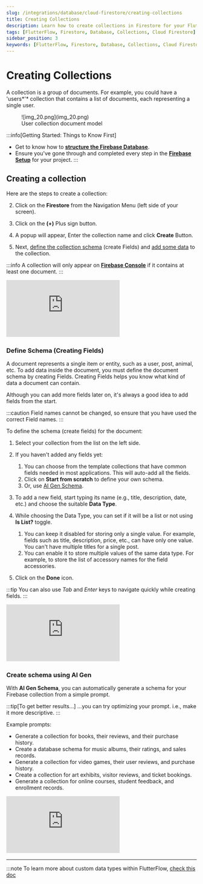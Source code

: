 ```yaml
---
slug: /integrations/database/cloud-firestore/creating-collections
title: Creating Collections
description: Learn how to create collections in Firestore for your FlutterFlow app, including organizing documents within collections.
tags: [FlutterFlow, Firestore, Database, Collections, Cloud Firestore]
sidebar_position: 3
keywords: [FlutterFlow, Firestore, Database, Collections, Cloud Firestore]
---
```


# Creating Collections

A collection is a group of documents. For example, you could have a 'users*'* collection that contains a list of documents, each representing a single user.

<figure>
    ![img_20.png](img_20.png)
  <figcaption class="centered-caption">User collection document model</figcaption>
</figure>

:::info[Getting Started: Things to Know First]

- Get to know how to [**structure the Firebase Database**](getting-started.md#structuring-the-database).
- Ensure you've gone through and completed every step in the 
[**Firebase Setup**](../../firebase/connect-to-firebase-setup.md) 
  for your project.
:::

## Creating a collection

Here are the steps to create a collection:

2. Click on the **Firestore** from the Navigation Menu (left side of your screen).

5. Click on the **(+)** Plus sign button.
8. A popup will appear, Enter the collection name and click **Create** Button.
11. Next, [define the collection schema](#define-schema-creating-fields) (create Fields) and 
[add some data](firestore-actions.md#create-document-action) to the collection.

:::info
A collection will only appear on [**Firebase Console**](https://console.firebase.google.com/u/0/) if it contains at least one document.
:::

<div class="video-container"><iframe src="https://www.loom.
com/embed/14d7680203494e2bbbffef58535a6499?sid=6a4620bc-0195-4c24-93b3-e5bcd9fd4c94" frameborder="0" allow="accelerometer; autoplay; clipboard-write; encrypted-media; gyroscope; picture-in-picture; web-share" referrerpolicy="strict-origin-when-cross-origin" allowfullscreen></iframe></div>



### Define Schema (Creating Fields)

A document represents a single item or entity, such as a user, post, animal, etc. To add data inside the document, you must define the document schema by creating Fields. Creating Fields helps you know what kind of data a document can contain.

Although you can add more fields later on, it's always a good idea to add fields from the start.

:::caution
Field names cannot be changed, so ensure that you have used the correct Field names.
:::

To define the schema (create fields) for the document:

1. Select your collection from the list on the left side.
5. If you haven't added any fields yet:

	1. You can choose from the template collections that have common fields needed in most 
       applications. This will auto-add all the fields.
	5. Click on **Start from scratch** to define your own schema.
	8. Or, use [AI Gen Schema](#create-schema-using-ai-gen).
8. To add a new field, start typing its name (e.g., title, description, date, etc.) and choose the suitable **Data Type**.
11. While choosing the Data Type, you can set if it will be a list or not using **Is List?** toggle.

	1. You can keep it disabled for storing only a single value. For example, fields such as title,
    description, price, etc., can have only one value. You can't have multiple titles for a single post.
	5. You can enable it to store multiple values of the same data type. For example, to store the list of accessory names for the field accessories.
14. Click on the **Done** icon.

:::tip
You can also use *Tab* and *Enter* keys to navigate quickly while creating fields.
:::

<div class="video-container"><iframe src="https://www.loom.
com/embed/7e7f80567cae477fbf97d937a76c4042?sid=84cbccd3-d084-4f9c-8dae-eff833cd2310" frameborder="0" allow="accelerometer; autoplay; clipboard-write; encrypted-media; gyroscope; picture-in-picture; web-share" referrerpolicy="strict-origin-when-cross-origin" allowfullscreen></iframe></div>


### Create schema using AI Gen

With **AI Gen Schema**, you can automatically generate a schema for your Firebase collection from a 
simple prompt.

:::tip[To get better results...]
...you can try optimizing your prompt. i.e., make it more descriptive.
:::

Example prompts:

- Generate a collection for books, their reviews, and their purchase history.
- Create a database schema for music albums, their ratings, and sales records.
- Generate a collection for video games, their user reviews, and purchase history.
- Create a collection for art exhibits, visitor reviews, and ticket bookings.
- Generate a collection for online courses, student feedback, and enrollment records.

<div class="video-container"><iframe src="https://www.loom.
com/embed/f3a3c7ad69194342926f83036f07b243?sid=e4ed8f7c-6465-42c3-a46e-0e80a4d1e202" frameborder="0" allow="accelerometer; autoplay; clipboard-write; encrypted-media; gyroscope; picture-in-picture; web-share" referrerpolicy="strict-origin-when-cross-origin" allowfullscreen></iframe></div>


---


:::note
To learn more about custom data types within FlutterFlow, [check this doc](../../../resources/data-representation/data-types#built-in-data-types)
